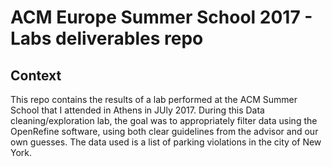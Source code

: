 # ACM Europe Summer School 2017 - Labs deliverables repo

## Context

This repo contains the results of a lab performed at the ACM Summer School that I attended in Athens in JUly 2017. During this Data cleaning/exploration lab, the goal was to appropriately filter data using the OpenRefine software, using both clear guidelines from the advisor and our own guesses. The data used is a list of parking violations in the city of New York.